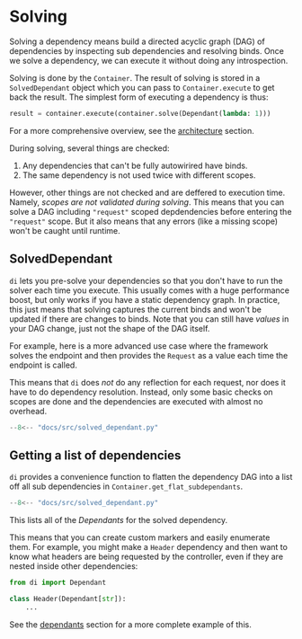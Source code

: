 # Solving

Solving a dependency means build a directed acyclic graph (DAG) of dependencies by inspecting sub dependencies and resolving binds.
Once we solve a dependency, we can execute it without doing any introspection.

Solving is done by the `Container`.
The result of solving is stored in a `SolvedDependant` object which you can pass to `Container.execute` to get back the result.
The simplest form of executing a dependency is thus:

```python
result = container.execute(container.solve(Dependant(lambda: 1)))
```

For a more comprehensive overview, see the [architecture] section.

During solving, several things are checked:

1. Any dependencies that can't be fully autowirired have binds.
2. The same dependency is not used twice with different scopes.

However, other things are not checked and are deffered to execution time. Namely, *scopes are not validated during solving*.
This means that you can solve a DAG including `"request"` scoped depdendencies before entering the `"request"` scope.
But it also means that any errors (like a missing scope) won't be caught until runtime.

## SolvedDependant

`di` lets you pre-solve your dependencies so that you don't have to run the solver each time you execute.
This usually comes with a huge performance boost, but only works if you have a static dependency graph.
In practice, this just means that solving captures the current binds and won't be updated if there are changes to binds.
Note that you can still have *values* in your DAG change, just not the shape of the DAG itself.

For example, here is a more advanced use case where the framework solves the endpoint and then provides the `Request` as a value each time the endpoint is called.

This means that `di` does *not* do any reflection for each request, nor does it have to do dependency resolution.
Instead, only some basic checks on scopes are done and the dependencies are executed with almost no overhead.

```Python hl_lines="11-13 15"
--8<-- "docs/src/solved_dependant.py"
```

## Getting a list of dependencies

`di` provides a convenience function to flatten the dependency DAG into a list off all sub dependencies in `Container.get_flat_subdependants`.

```Python hl_lines="17-19"
--8<-- "docs/src/solved_dependant.py"
```

This lists all of the *Dependants* for the solved dependency.

This means that you can create custom markers and easily enumerate them.
For example, you might make a `Header` dependency and then want to know what headers are being requested by the controller, even if they are nested inside other dependencies:

```python
from di import Dependant

class Header(Dependant[str]):
    ...
```

See the [dependants] section for a more complete example of this.

[architecture]: architecture.md
[Performance section of the Wiring docs]: wiring.md#performance
[dependants]: dependants.md
